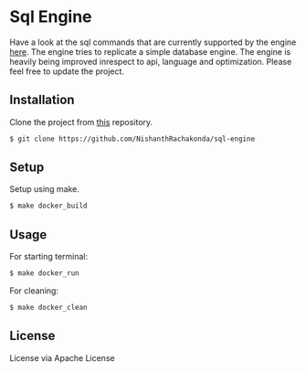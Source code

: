 # Sql Engine

Have a look at the sql commands that are currently supported by the engine [here](https://github.com/NishanthRachakonda/sql-engine/blob/master/docs/Assignment-1.pdf). The engine tries to replicate a simple database engine. The engine is heavily being improved inrespect to api, language and optimization. Please feel free to update the project.

## Installation

Clone the project from [this](https://github.com/NishanthRachakonda/sql-engine) repository.
```bash
$ git clone https://github.com/NishanthRachakonda/sql-engine
```

## Setup

Setup using make.
```bash
$ make docker_build
```

## Usage

For starting terminal:
```bash
$ make docker_run
```

For cleaning:
```bash
$ make docker_clean
```

## License 

License via Apache License
